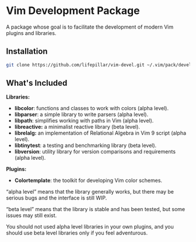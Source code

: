 # Vim Development Package

A package whose goal is to facilitate the development of modern Vim plugins and
libraries.


## Installation

```sh
git clone https://github.com/lifepillar/vim-devel.git ~/.vim/pack/devel
```


## What's Included

**Libraries:**

- **libcolor**: functions and classes to work with colors (alpha level).
- **libparser**: a simple library to write parsers (alpha level).
- **libpath**: simplifies working with paths in Vim (alpha level).
- **libreactive:** a minimalist reactive library (beta level).
- **librelalg:** an implementation of Relational Algebra in Vim 9 script (alpha
  level).
- **libtinytest**: a testing and benchmarking library (beta level).
- **libversion**: utility library for version comparisons and requirements
  (alpha level).

**Plugins:**

- **Colortemplate**: the toolkit for developing Vim color schemes.

“alpha level” means that the library generally works, but there may be serious
bugs and the interface is still WIP.

“beta level” means that the library is stable and has been tested, but some
issues may still exist.

You should not used alpha level libraries in your own plugins, and you should
use beta level libraries only if you feel adventurous.
